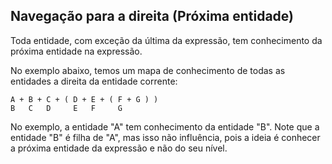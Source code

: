 ## Navegação para a direita (Próxima entidade) <header-set anchor-name="entity-next" />

Toda entidade, com exceção da última da expressão, tem conhecimento da próxima entidade na expressão. 

No exemplo abaixo, temos um mapa de conhecimento de todas as entidades a direita da entidade corrente:

```
A + B + C + ( D + E + ( F + G ) )
B   C   D     E   F     G
```

No exemplo, a entidade "A" tem conhecimento da entidade "B". Note que a entidade "B" é filha de "A", mas isso não influência, pois a ideia é conhecer a próxima entidade da expressão e não do seu nível.

